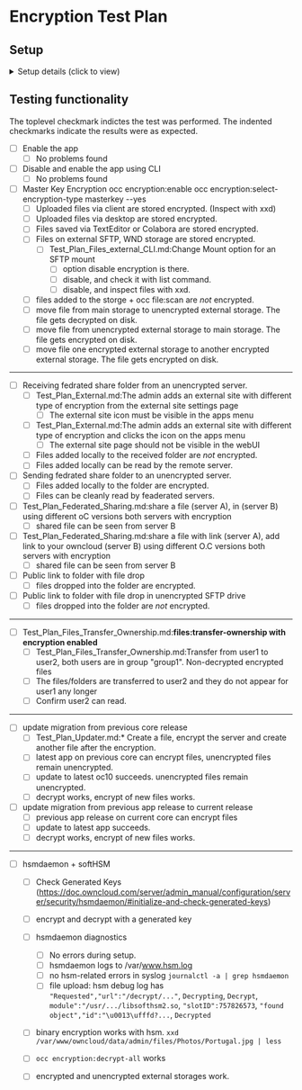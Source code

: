 # Encryption Test Plan


## Setup
<details><summary>Setup details (click to view)</summary>

* Cloned from 135.181.147.142 (Erwin's HSM setup)
* `env OC10_DNSNAME=oc1070-enc-hsm-DATE ./make_oc10_apps.sh encryption hsmdaemon-0.0.8.zip`
* `env OC10_DNSNAME=oc1070-enc150-hsm-DATE ./make_oc10_apps.sh encryption=1.5.0 hsmdaemon-0.0.8.zip`

</details>
  
## Testing functionality

The toplevel checkmark indictes the test was performed.
The indented checkmarks indicate the results were as expected.

* [ ] Enable the app
   * [ ] No problems found
* [ ] Disable and enable the app using CLI
   * [ ] No problems found
* [ ] Master Key Encryption
   occ encryption:enable
   occ encryption:select-encryption-type masterkey --yes 
   * [ ] Uploaded files via client are stored encrypted. (Inspect with xxd)
   * [ ] Uploaded files via desktop are stored encrypted.
   * [ ] Files saved via TextEditor or Colabora are stored encrypted.
   * [ ] Files on external SFTP, WND storage are stored encrypted.
      * [ ] Test_Plan_Files_external_CLI.md:Change Mount option for an SFTP mount
         * [ ] option disable encryption is there.
         * [ ] disable, and check it with list command.
         * [ ] disable, and inspect files with xxd.
   * [ ] files added to the storge + occ file:scan are *not* encrypted.
   * [ ] move file from main storage to unencrypted external storage. The file gets decrypted on disk.
   * [ ] move file from unencrypted external storage to main storage. The file gets encrypted on disk.
   * [ ] move file one encrypted external storage to another encrypted external storage. The file gets encrypted on disk.
----
* [ ] Receiving fedrated share folder from an unencrypted server.
   * [ ] Test_Plan_External.md:The admin adds an external site with different type of encryption from the external site settings page
      * [ ] The external site icon must be visible in the apps menu
   * [ ] Test_Plan_External.md:The admin adds an external site with different type of encryption and clicks the icon on the apps menu
      * [ ] The external site page should not be visible in the webUI
   * [ ] Files added locally to the received folder are *not* encrypted.
   * [ ] Files added locally can be read by the remote server.
* [ ] Sending fedrated share folder to an unencrypted server.
   * [ ] Files added locally to the folder are encrypted.
   * [ ] Files can be cleanly read by feaderated servers.
* [ ] Test_Plan_Federated_Sharing.md:share a file (server A), in (server B) using different oC versions both servers with encryption
   * [ ] shared file can be seen from server B
* [ ] Test_Plan_Federated_Sharing.md:share a file with link (server A), add link to your owncloud (server B) using different O.C versions both servers with encryption
   * [ ] shared file can be seen from server B
* [ ] Public link to folder with file drop
   * [ ] files dropped into the folder are encrypted.
* [ ] Public link to folder with file drop in unencrypted SFTP drive
   * [ ] files dropped into the folder are *not* encrypted.
----
* [ ] Test_Plan_Files_Transfer_Ownership.md:**files:transfer-ownership with encryption enabled**
   * [ ] Test_Plan_Files_Transfer_Ownership.md:Transfer from user1 to user2, both users are in group "group1". Non-decrypted encrypted files
   * [ ] The files/folders are transferred to user2 and they do not appear for user1 any longer
   * [ ] Confirm user2 can read.
----
* [ ] update migration from previous core release
   * [ ] Test_Plan_Updater.md:* Create a file, encrypt the server and create another file after the encryption.
   * [ ] latest app on previous core can encrypt files, unencrypted files remain unencrypted.
   * [ ] update to latest oc10 succeeds. unencrypted files remain unencrypted.
   * [ ] decrypt works, encrypt of new files works.
* [ ] update migration from previous app release to current release
   * [ ] previous app release on current core can encrypt files
   * [ ] update to latest app succeeds.
   * [ ] decrypt works, encrypt of new files works.
---
 * [ ] hsmdaemon + softHSM
   * [ ] Check Generated Keys (https://doc.owncloud.com/server/admin_manual/configuration/server/security/hsmdaemon/#initialize-and-check-generated-keys)
   * [ ] encrypt and decrypt with a generated key 
   * [ ] hsmdaemon diagnostics 
      * [ ] No errors during setup.
      * [ ] hsmdaemon logs to /var/www.hsm.log
      * [ ] no hsm-related errors in syslog `journalctl -a | grep hsmdaemon`
      * [ ] file upload: hsm debug log has `"Requested","url":"/decrypt/..."`, `Decrypting`, `Decrypt`, `module":"/usr/.../libsofthsm2.so`, `"slotID":757826573`, `"found object","id":"\u0013\ufffd?...`, `Decrypted`
   * [ ] binary encryption works with hsm. `xxd /var/www/owncloud/data/admin/files/Photos/Portugal.jpg | less`
   * [ ] `occ encryption:decrypt-all` works
   * [ ] encrypted and unencrypted external storages work.

